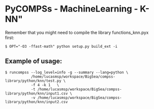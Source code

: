
# PyCOMPSs - MachineLearning -  K-NN"


Remember that you might need to compile the library functions_knn.pyx first:

```$ OPT="-O3 -ffast-math" python setup.py build_ext -i```


## Example of usage:
	
```
$ runcompss --log_level=info -g --summary --lang=python	\
			/home/lucasmsp/workspace/BigSea/compss-library/python/knn/test.py \
			-f 4 -k 1 	\
			-t /home/lucasmsp/workspace/BigSea/compss-library/python/knn/input1.csv \
			-v /home/lucasmsp/workspace/BigSea/compss-library/python/knn/input2.csv
```


